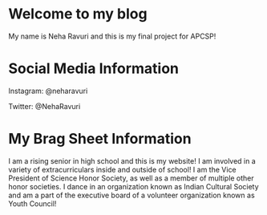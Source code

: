 # Welcome to my blog

My name is Neha Ravuri and this is my final project for APCSP!

# Social Media Information

Instagram: @neharavuri

Twitter: @NehaRavuri

# My Brag Sheet Information
I am a rising senior in high school and this is my website! I am involved in a variety of extracurriculars inside and outside of school! I am the Vice President of Science Honor Society, as well as a member of multiple other honor societies. I dance in an organization known as Indian Cultural Society and am a part of the executive board of a volunteer organization known as Youth Council!
